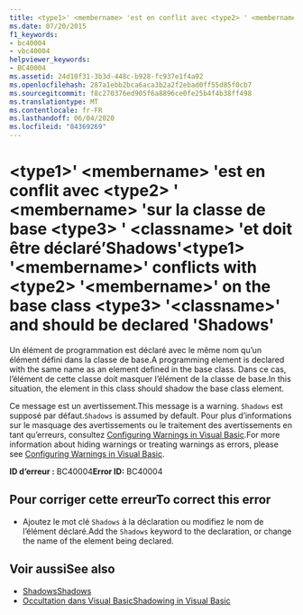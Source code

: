 ```yaml
---
title: <type1>' <membername> 'est en conflit avec <type2> ' <membername> 'sur la classe de base <type3> ' <classname> 'et doit être déclaré’Shadows'
ms.date: 07/20/2015
f1_keywords:
- bc40004
- vbc40004
helpviewer_keywords:
- BC40004
ms.assetid: 24d10f31-3b3d-448c-b928-fc937e1f4a92
ms.openlocfilehash: 287a1ebb2bca6aca3b2a2f2ebad0ff55d85f0cb7
ms.sourcegitcommit: f8c270376ed905f6a8896ce0fe25b4f4b38ff498
ms.translationtype: MT
ms.contentlocale: fr-FR
ms.lasthandoff: 06/04/2020
ms.locfileid: "84369269"
---
```

# <a name="type1-membername-conflicts-with-type2-membername-on-the-base-class-type3-classname-and-should-be-declared-shadows"></a><span data-ttu-id="ff0eb-102">\<type1>' \<membername> 'est en conflit avec \<type2> ' \<membername> 'sur la classe de base \<type3> ' \<classname> 'et doit être déclaré’Shadows'</span><span class="sxs-lookup"><span data-stu-id="ff0eb-102">\<type1> '\<membername>' conflicts with \<type2> '\<membername>' on the base class \<type3> '\<classname>' and should be declared 'Shadows'</span></span>
<span data-ttu-id="ff0eb-103">Un élément de programmation est déclaré avec le même nom qu’un élément défini dans la classe de base.</span><span class="sxs-lookup"><span data-stu-id="ff0eb-103">A programming element is declared with the same name as an element defined in the base class.</span></span> <span data-ttu-id="ff0eb-104">Dans ce cas, l’élément de cette classe doit masquer l’élément de la classe de base.</span><span class="sxs-lookup"><span data-stu-id="ff0eb-104">In this situation, the element in this class should shadow the base class element.</span></span>  
  
 <span data-ttu-id="ff0eb-105">Ce message est un avertissement.</span><span class="sxs-lookup"><span data-stu-id="ff0eb-105">This message is a warning.</span></span> <span data-ttu-id="ff0eb-106">`Shadows` est supposé par défaut.</span><span class="sxs-lookup"><span data-stu-id="ff0eb-106">`Shadows` is assumed by default.</span></span> <span data-ttu-id="ff0eb-107">Pour plus d’informations sur le masquage des avertissements ou le traitement des avertissements en tant qu’erreurs, consultez [Configuring Warnings in Visual Basic](/visualstudio/ide/configuring-warnings-in-visual-basic).</span><span class="sxs-lookup"><span data-stu-id="ff0eb-107">For more information about hiding warnings or treating warnings as errors, please see [Configuring Warnings in Visual Basic](/visualstudio/ide/configuring-warnings-in-visual-basic).</span></span>  
  
 <span data-ttu-id="ff0eb-108">**ID d’erreur :** BC40004</span><span class="sxs-lookup"><span data-stu-id="ff0eb-108">**Error ID:** BC40004</span></span>  
  
## <a name="to-correct-this-error"></a><span data-ttu-id="ff0eb-109">Pour corriger cette erreur</span><span class="sxs-lookup"><span data-stu-id="ff0eb-109">To correct this error</span></span>  
  
- <span data-ttu-id="ff0eb-110">Ajoutez le mot clé `Shadows` à la déclaration ou modifiez le nom de l’élément déclaré.</span><span class="sxs-lookup"><span data-stu-id="ff0eb-110">Add the `Shadows` keyword to the declaration, or change the name of the element being declared.</span></span>  
  
## <a name="see-also"></a><span data-ttu-id="ff0eb-111">Voir aussi</span><span class="sxs-lookup"><span data-stu-id="ff0eb-111">See also</span></span>

- [<span data-ttu-id="ff0eb-112">Shadows</span><span class="sxs-lookup"><span data-stu-id="ff0eb-112">Shadows</span></span>](../language-reference/modifiers/shadows.md)
- [<span data-ttu-id="ff0eb-113">Occultation dans Visual Basic</span><span class="sxs-lookup"><span data-stu-id="ff0eb-113">Shadowing in Visual Basic</span></span>](../programming-guide/language-features/declared-elements/shadowing.md)
